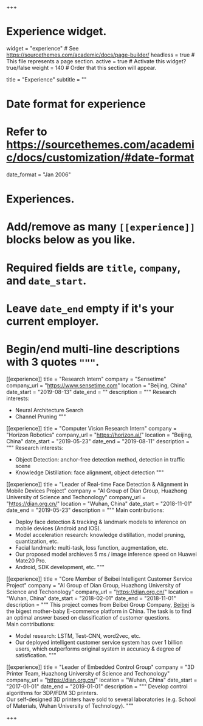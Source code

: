 +++
# Experience widget.
widget = "experience"  # See https://sourcethemes.com/academic/docs/page-builder/
headless = true  # This file represents a page section.
active = true  # Activate this widget? true/false
weight = 140  # Order that this section will appear.

title = "Experience"
subtitle = ""

# Date format for experience
#   Refer to https://sourcethemes.com/academic/docs/customization/#date-format
date_format = "Jan 2006"

# Experiences.
#   Add/remove as many `[[experience]]` blocks below as you like.
#   Required fields are `title`, `company`, and `date_start`.
#   Leave `date_end` empty if it's your current employer.
#   Begin/end multi-line descriptions with 3 quotes `"""`.
[[experience]]
  title = "Research Intern"
  company = "Sensetime"
  company_url = "https://www.sensetime.com"
  location = "Beijing, China"
  date_start = "2019-08-13"
  date_end = ""
  description = """
  Research interests:
  * Neural Architecture Search
  * Channel Pruning
  """

[[experience]]
  title = "Computer Vision Research Intern"
  company = "Horizon Robotics"
  company_url = "https://horizon.ai/"
  location = "Beijing, China"
  date_start = "2019-05-23"
  date_end = "2019-08-11"
  description = """
  Research interests:
  * Object Detection: anchor-free detection method, detection in traffic scene
  * Knowledge Distillation: face alignment, object detection
  """

[[experience]]
  title = "Leader of Real-time Face Detection & Alignment in Mobile Devices Project"
  company = "AI Group of Dian Group, Huazhong University of Science and Techonology"
  company_url = "https://dian.org.cn/"
  location = "Wuhan, China"
  date_start = "2018-11-01"
  date_end = "2019-05-23"
  description = """
  Main contributions:
  * Deploy face detection & tracking & landmark models to inference on mobile devices (Android and IOS).
  * Model acceleration research: knowledge distillation, model pruning, quantization, etc.
  * Facial landmark: multi-task, loss function, augmentation, etc.
  * Our proposed model archieves 5 ms / image inference speed on Huawei Mate20 Pro.
  * Android, SDK development, etc.
  """

[[experience]]
  title = "Core Member of Beibei Intelligent Customer Service Project"
  company = "AI Group of Dian Group, Huazhong University of Science and Techonology"
  company_url = "https://dian.org.cn/"
  location = "Wuhan, China"
  date_start = "2018-02-01"
  date_end = "2018-11-01"
  description = """
  This project comes from Beibei Group Company, [Beibei](https://www.beibei.com) is the bigest mother-baby E-commerce platform in China. The task is to find an optimal answer based on classification of customer questions.  
  Main contributions:
  * Model research: LSTM, Test-CNN, word2vec, etc.
  * Our deployed intelligent customer service system has over 1 billion users, which outperforms original system in accuracy & degree of satisfication.
  """

[[experience]]
  title = "Leader of Embedded Control Group"
  company = "3D Printer Team, Huazhong University of Science and Techonology"
  company_url = "https://dian.org.cn/"
  location = "Wuhan, China"
  date_start = "2017-01-01"
  date_end = "2019-01-01"
  description = """
  Develop control algorithms for 3DP/FDM 3D printers.   
  Our self-designed 3D printers have sold to several laboratories (e.g. School of Materials, Wuhan University of Technology).
  """


+++
